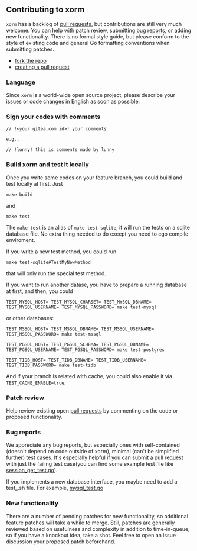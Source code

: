 ## Contributing to xorm

`xorm` has a backlog of [pull requests](https://gitea.com/xorm/xorm/pulls), but contributions are still very
much welcome. You can help with patch review, submitting [bug reports](https://gitea.com/xorm/xorm/issues),
or adding new functionality. There is no formal style guide, but
please conform to the style of existing code and general Go formatting
conventions when submitting patches.

* [fork the repo](https://gitea.com/repo/fork/2038)
* [creating a pull request ](https://docs.gitea.io/en-us/pull-request/)

### Language

Since `xorm` is a world-wide open source project, please describe your issues or code changes in English as soon as possible.

### Sign your codes with comments
```
// !<your gitea.com id>! your comments

e.g.,

// !lunny! this is comments made by lunny
```

### Build xorm and test it locally

Once you write some codes on your feature branch, you could build and test locally at first. Just

```
make build
```
and
```
make test
```

The `make test` is an alias of `make test-sqlite`, it will run the tests on a sqlite database file. No extra thing needed to do except you need to cgo compile enviroment.

If you write a new test method, you could run

```
make test-sqlite#TestMyNewMethod
```

that will only run the special test method.

If you want to run another datase, you have to prepare a running database at first, and then, you could

```
TEST_MYSQL_HOST= TEST_MYSQL_CHARSET= TEST_MYSQL_DBNAME= TEST_MYSQL_USERNAME= TEST_MYSQL_PASSWORD= make test-mysql
```

or other databases:
```
TEST_MSSQL_HOST= TEST_MSSQL_DBNAME= TEST_MSSQL_USERNAME= TEST_MSSQL_PASSWORD= make test-mssql
```
```
TEST_PGSQL_HOST= TEST_PGSQL_SCHEMA= TEST_PGSQL_DBNAME= TEST_PGSQL_USERNAME= TEST_PGSQL_PASSWORD= make test-postgres
```
```
TEST_TIDB_HOST= TEST_TIDB_DBNAME= TEST_TIDB_USERNAME= TEST_TIDB_PASSWORD= make test-tidb
```

And if your branch is related with cache, you could also enable it via `TEST_CACHE_ENABLE=true`.

### Patch review

Help review existing open [pull requests](https://gitea.com/xorm/xorm/pulls) by commenting on the code or
proposed functionality.

### Bug reports

We appreciate any bug reports, but especially ones with self-contained
(doesn't depend on code outside of xorm), minimal (can't be simplified
further) test cases. It's especially helpful if you can submit a pull
request with just the failing test case(you can find some example test file like [session_get_test.go](https://gitea.com/xorm/xorm/src/branch/master/session_get_test.go)).

If you implements a new database interface, you maybe need to add a test_<databasename>.sh file.
For example, [mysql_test.go](https://gitea.com/xorm/xorm/src/branch/master/test_mysql.sh)

### New functionality

There are a number of pending patches for new functionality, so
additional feature patches will take a while to merge. Still, patches
are generally reviewed based on usefulness and complexity in addition
to time-in-queue, so if you have a knockout idea, take a shot. Feel
free to open an issue discussion your proposed patch beforehand.
